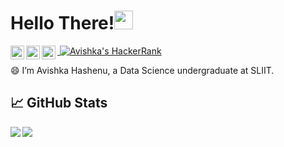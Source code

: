 # Hello There!<img src="https://raw.githubusercontent.com/MartinHeinz/MartinHeinz/master/wave.gif" width="30px">

<!-- Social media -->
<a href="https://www.linkedin.com/in/avishka-hashenu-58bb8b1b8/">
  <img align="left" alt="LinkedIn page of Avishka" width="22px" src="https://raw.githubusercontent.com/peterthehan/peterthehan/master/assets/linkedin.svg" />
</a>
<a href="https://twitter.com/avishkahashenu">
  <img align="left" alt="Twitter page of Avishka" width="22px" src="https://raw.githubusercontent.com/peterthehan/peterthehan/master/assets/twitter.svg" />
</a>

<a href="https://web.facebook.com/profile.php?id=100006103368661">
  <img align="left" alt="Facebook page of Avishka" width="22px" src="#" />
</a>

<p>
<!-- count visitors -->
<a href="https://visitor-badge.glitch.me/badge?page_id=rukshan99.rukshan99">
  <img alt="" src="https://visitor-badge.glitch.me/badge?page_id=AvishkaHashenu.AvishkaHashenu">
</a> 

<!-- Shield for HackerRank -->
<a href="https://www.hackerrank.com/avishka_hashenu">
  <img alt ="Avishka's HackerRank" src="https://img.shields.io/badge/HackerRank-&#9734&#9734&#9734&#9734&#9734-brightgreen?style=flat&logo=hackerrank">
</a>  
</p>

😄 I’m Avishka Hashenu, a Data Science undergraduate at SLIIT.


## &#x1f4c8; GitHub Stats

<img align="left" src="https://github-readme-stats.vercel.app/api/top-langs/?username=AvishkaHashenu&theme=dark" />

<img align="center" src="https://github-readme-stats.vercel.app/api//?username=AvishkaHashenu&theme=dark" />

